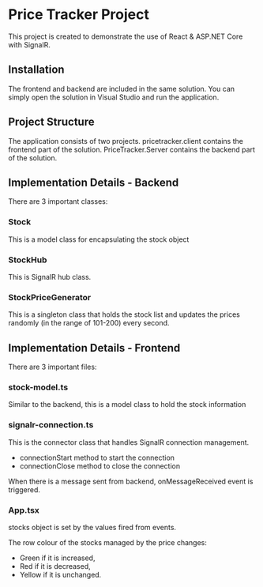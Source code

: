 # Price Tracker Project

This project is created to demonstrate the use of React & ASP.NET Core with SignalR.

## Installation

The frontend and backend are included in the same solution. You can simply open the solution in Visual Studio and run the application.

## Project Structure

The application consists of two projects. pricetracker.client contains the frontend part of the solution. PriceTracker.Server contains the backend part of the solution. 

## Implementation Details - Backend 
There are 3 important classes:

### Stock
This is a model class for encapsulating the stock object

### StockHub
This is SignalR hub class.

### StockPriceGenerator
This is a singleton class that holds the stock list and updates the prices randomly (in the range of 101-200) every second.

## Implementation Details - Frontend
There are 3 important files:
### stock-model.ts
Similar to the backend, this is a model class to hold the stock information
### signalr-connection.ts
This is the connector class that handles SignalR connection management. 

- connectionStart method to start the connection
- connectionClose method to close the connection

When there is a message sent from backend, onMessageReceived event is triggered. 

### App.tsx

stocks object is set by the values fired from events. 

The row colour of the stocks managed by the price changes:
- Green if it is increased,
- Red if it is decreased,
- Yellow if it is unchanged.

